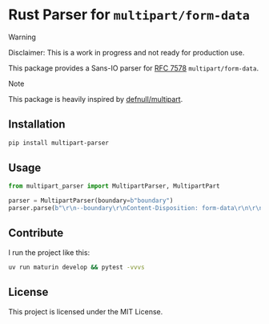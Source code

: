 # Rust Parser for `multipart/form-data`

> [!WARNING]
> Disclaimer: This is a work in progress and not ready for production use.

This package provides a Sans-IO parser for [RFC 7578](https://datatracker.ietf.org/doc/html/rfc7578) `multipart/form-data`.

> [!NOTE]
> This package is heavily inspired by [defnull/multipart](https://github.com/defnull/multipart).

## Installation

```bash
pip install multipart-parser
```

## Usage

```py
from multipart_parser import MultipartParser, MultipartPart

parser = MultipartParser(boundary=b"boundary")
parser.parse(b"\r\n--boundary\r\nContent-Disposition: form-data\r\n\r\nBody\r\n--boundary--\r\n")
```

## Contribute

I run the project like this:

```bash
uv run maturin develop && pytest -vvvs
```

## License

This project is licensed under the MIT License.
